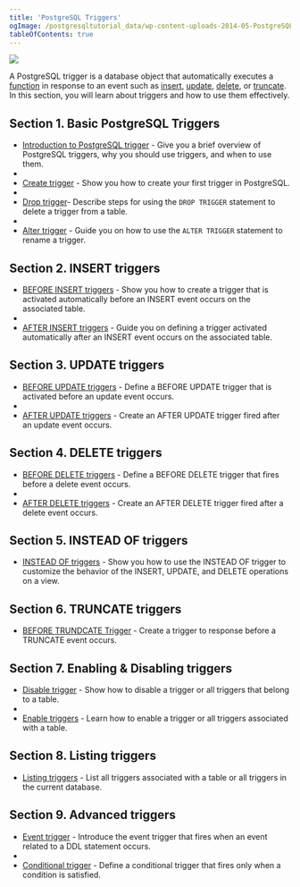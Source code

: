 ```yaml
---
title: 'PostgreSQL Triggers'
ogImage: /postgresqltutorial_data/wp-content-uploads-2014-05-PostgreSQL-Trigger.png
tableOfContents: true
---
```



![](/postgresqltutorial_data/wp-content-uploads-2014-05-PostgreSQL-Trigger.png)





A PostgreSQL trigger is a database object that automatically executes a [function](https://www.postgresqltutorial.com/postgresql-plpgsql/postgresql-create-function/) in response to an event such as [insert](/docs/postgresql/postgresql-insert/), [update](https://www.postgresqltutorial.com/postgresql-tutorial/postgresql-update/), [delete](https://www.postgresqltutorial.com/postgresql-tutorial/postgresql-delete/), or [truncate](https://www.postgresqltutorial.com/postgresql-tutorial/postgresql-truncate-table). In this section, you will learn about triggers and how to use them effectively.







## Section 1. Basic PostgreSQL Triggers





- [Introduction to PostgreSQL trigger](https://www.postgresqltutorial.com/postgresql-triggers/introduction-postgresql-trigger/ "Introduction to PostgreSQL Trigger") - Give you a brief overview of PostgreSQL triggers, why you should use triggers, and when to use them.
-
- [Create trigger](https://www.postgresqltutorial.com/postgresql-triggers/creating-first-trigger-postgresql/ "Creating the First Trigger in PostgreSQL") - Show you how to create your first trigger in PostgreSQL.
-
- [Drop trigger](https://www.postgresqltutorial.com/postgresql-triggers/postgresql-drop-trigger/)- Describe steps for using the `DROP TRIGGER` statement to delete a trigger from a table.
-
- [Alter trigger](https://www.postgresqltutorial.com/postgresql-triggers/postgresql-alter-trigger/) - Guide you on how to use the `ALTER TRIGGER` statement to rename a trigger.









## Section 2. INSERT triggers





- [BEFORE INSERT triggers](https://www.postgresqltutorial.com/postgresql-triggers/postgresql-before-insert-trigger/) - Show you how to create a trigger that is activated automatically before an INSERT event occurs on the associated table.
-
- [AFTER INSERT triggers](https://www.postgresqltutorial.com/postgresql-triggers/postgresql-after-insert-trigger/) - Guide you on defining a trigger activated automatically after an INSERT event occurs on the associated table.









## Section 3. UPDATE triggers





- [BEFORE UPDATE triggers](https://www.postgresqltutorial.com/postgresql-triggers/postgresql-before-update-trigger/) - Define a BEFORE UPDATE trigger that is activated before an update event occurs.
-
- [AFTER UPDATE triggers](https://www.postgresqltutorial.com/postgresql-triggers/postgresql-after-update-trigger/) - Create an AFTER UPDATE trigger fired after an update event occurs.









## Section 4. DELETE triggers





- [BEFORE DELETE triggers](https://www.postgresqltutorial.com/postgresql-triggers/postgresql-before-delete-trigger/) - Define a BEFORE DELETE trigger that fires before a delete event occurs.
-
- [AFTER DELETE triggers](https://www.postgresqltutorial.com/postgresql-triggers/postgresql-after-update-trigger/) - Create an AFTER DELETE trigger fired after a delete event occurs.









## Section 5. INSTEAD OF triggers





- [INSTEAD OF triggers](https://www.postgresqltutorial.com/postgresql-triggers/postgresql-instead-of-triggers/) - Show you how to use the INSTEAD OF trigger to customize the behavior of the INSERT, UPDATE, and DELETE operations on a view.









## Section 6. TRUNCATE triggers





- [BEFORE TRUNDCATE Trigger](https://www.postgresqltutorial.com/postgresql-triggers/postgresql-before-truncate-trigger/) - Create a trigger to response before a TRUNCATE event occurs.









## Section 7. Enabling & Disabling triggers





- [Disable trigger](https://www.postgresqltutorial.com/postgresql-triggers/managing-postgresql-trigger/ "Managing PostgreSQL Trigger") - Show how to disable a trigger or all triggers that belong to a table.
-
- [Enable triggers](https://www.postgresqltutorial.com/postgresql-triggers/enable-triggers/) - Learn how to enable a trigger or all triggers associated with a table.









## Section 8. Listing triggers





- [Listing triggers](https://www.postgresqltutorial.com/postgresql-triggers/how-to-list-all-triggers-in-postgresql/) - List all triggers associated with a table or all triggers in the current database.









## Section 9. Advanced triggers





- [Event trigger](https://www.postgresqltutorial.com/postgresql-triggers/postgresql-event-trigger/) - Introduce the event trigger that fires when an event related to a DDL statement occurs.
-
- [Conditional trigger](https://www.postgresqltutorial.com/postgresql-triggers/postgresql-trigger-when-condition/) - Define a conditional trigger that fires only when a condition is satisfied.




